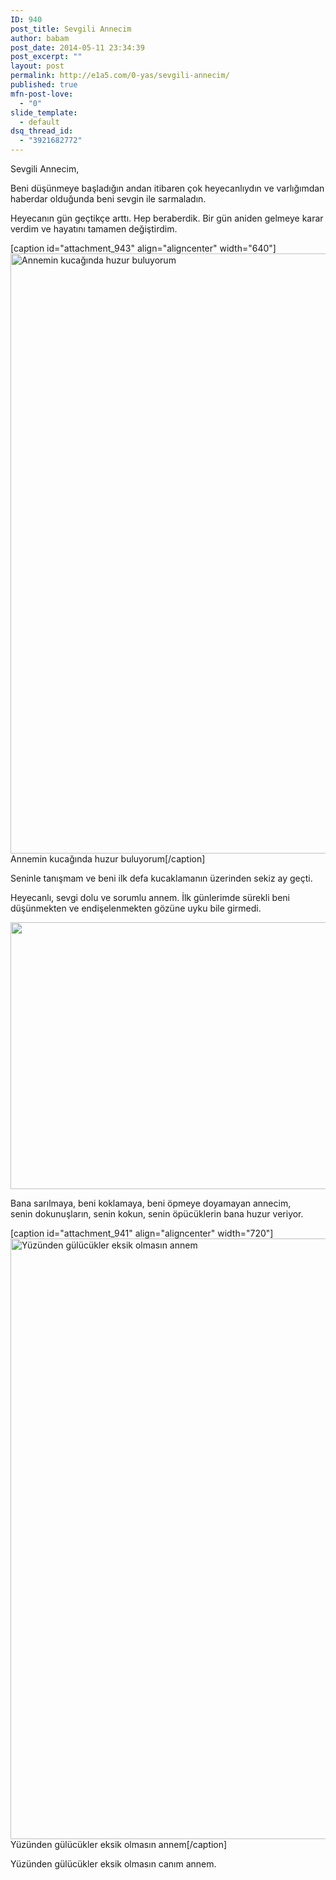 ```yaml
---
ID: 940
post_title: Sevgili Annecim
author: babam
post_date: 2014-05-11 23:34:39
post_excerpt: ""
layout: post
permalink: http://e1a5.com/0-yas/sevgili-annecim/
published: true
mfn-post-love:
  - "0"
slide_template:
  - default
dsq_thread_id:
  - "3921682772"
---
```

Sevgili Annecim,

Beni düşünmeye başladığın andan itibaren çok heyecanlıydın ve varlığımdan haberdar olduğunda beni sevgin ile sarmaladın.

Heyecanın gün geçtikçe arttı. Hep beraberdik. Bir gün aniden gelmeye karar verdim ve hayatını tamamen değiştirdim.

[caption id="attachment_943" align="aligncenter" width="640"]<a href="http://e1a5.com/wp-content/uploads/2014/05/annemle_ilk_gunlerim.jpg"><img class="wp-image-943 size-full" src="http://e1a5.com/wp-content/uploads/2014/05/annemle_ilk_gunlerim.jpg" alt="Annemin kucağında huzur buluyorum" width="640" height="960" /></a> Annemin kucağında huzur buluyorum[/caption]

Seninle tanışmam ve beni ilk defa kucaklamanın üzerinden sekiz ay geçti.

Heyecanlı, sevgi dolu ve sorumlu annem. İlk günlerimde sürekli beni düşünmekten ve endişelenmekten gözüne uyku bile girmedi.

<a href="http://e1a5.com/wp-content/uploads/2014/05/annemle.jpg"><img class="aligncenter wp-image-942 size-full" src="http://e1a5.com/wp-content/uploads/2014/05/annemle.jpg" alt="" width="640" height="427" /></a>

Bana sarılmaya, beni koklamaya, beni öpmeye doyamayan annecim, senin dokunuşların, senin kokun, senin öpücüklerin bana huzur veriyor.

[caption id="attachment_941" align="aligncenter" width="720"]<a href="http://e1a5.com/wp-content/uploads/2014/05/annem.jpg"><img class="wp-image-941 size-large" src="http://e1a5.com/wp-content/uploads/2014/05/annem-767x1024.jpg" alt="Yüzünden gülücükler eksik olmasın annem" width="720" height="961" /></a> Yüzünden gülücükler eksik olmasın annem[/caption]

Yüzünden gülücükler eksik olmasın canım annem.

&nbsp;